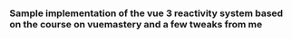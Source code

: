 ### Sample implementation of the vue 3 reactivity system based on the course on vuemastery and a few tweaks from me
